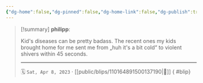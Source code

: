 ```yaml
---
{"dg-home":false,"dg-pinned":false,"dg-home-link":false,"dg-publish":true,"type":"blip","disabled rules":["yaml-title","yaml-title-alias","file-name-heading"],"title":"philipp on mastodon @ 2023-04-08","created-date":"2023-04-08T19:40:41","id":110164891500137180,"updated-date":"2025-05-02T08:50:43","dg-path":"blips/110164891500137190.md","permalink":"/blips/110164891500137190/","dgPassFrontmatter":true,"created":"2023-04-08T19:40:41","updated":"2025-05-02T08:50:43"}
---
```


> [!summary] **philipp**:
>
> Kid's diseases can be pretty badass. The recent ones my kids brought home for me sent me from „huh it's a bit cold“ to violent shivers within 45 seconds.
> - - -
>
> 🗓️ `Sat, Apr 8, 2023` · [[public/blips/110164891500137190\|🔗]]
{ #blip}


